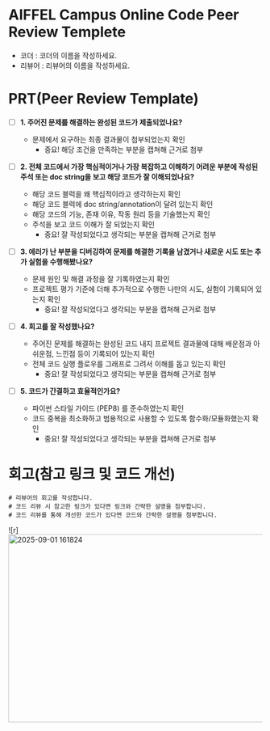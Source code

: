 # AIFFEL Campus Online Code Peer Review Templete
- 코더 : 코더의 이름을 작성하세요.
- 리뷰어 : 리뷰어의 이름을 작성하세요.


# PRT(Peer Review Template)
- [ ]  **1. 주어진 문제를 해결하는 완성된 코드가 제출되었나요?**
    - 문제에서 요구하는 최종 결과물이 첨부되었는지 확인
        - 중요! 해당 조건을 만족하는 부분을 캡쳐해 근거로 첨부
    
- [ ]  **2. 전체 코드에서 가장 핵심적이거나 가장 복잡하고 이해하기 어려운 부분에 작성된 
주석 또는 doc string을 보고 해당 코드가 잘 이해되었나요?**
    - 해당 코드 블럭을 왜 핵심적이라고 생각하는지 확인
    - 해당 코드 블럭에 doc string/annotation이 달려 있는지 확인
    - 해당 코드의 기능, 존재 이유, 작동 원리 등을 기술했는지 확인
    - 주석을 보고 코드 이해가 잘 되었는지 확인
        - 중요! 잘 작성되었다고 생각되는 부분을 캡쳐해 근거로 첨부
        
- [ ]  **3. 에러가 난 부분을 디버깅하여 문제를 해결한 기록을 남겼거나
새로운 시도 또는 추가 실험을 수행해봤나요?**
    - 문제 원인 및 해결 과정을 잘 기록하였는지 확인
    - 프로젝트 평가 기준에 더해 추가적으로 수행한 나만의 시도, 
    실험이 기록되어 있는지 확인
        - 중요! 잘 작성되었다고 생각되는 부분을 캡쳐해 근거로 첨부
        
- [ ]  **4. 회고를 잘 작성했나요?**
    - 주어진 문제를 해결하는 완성된 코드 내지 프로젝트 결과물에 대해
    배운점과 아쉬운점, 느낀점 등이 기록되어 있는지 확인
    - 전체 코드 실행 플로우를 그래프로 그려서 이해를 돕고 있는지 확인
        - 중요! 잘 작성되었다고 생각되는 부분을 캡쳐해 근거로 첨부
        
- [ ]  **5. 코드가 간결하고 효율적인가요?**
    - 파이썬 스타일 가이드 (PEP8) 를 준수하였는지 확인
    - 코드 중복을 최소화하고 범용적으로 사용할 수 있도록 함수화/모듈화했는지 확인
        - 중요! 잘 작성되었다고 생각되는 부분을 캡쳐해 근거로 첨부


# 회고(참고 링크 및 코드 개선)
```
# 리뷰어의 회고를 작성합니다.
# 코드 리뷰 시 참고한 링크가 있다면 링크와 간략한 설명을 첨부합니다.
# 코드 리뷰를 통해 개선한 코드가 있다면 코드와 간략한 설명을 첨부합니다.
```





![r]<img width="586" height="372" alt="2025-09-01 161824" src="https://github.com/user-attachments/assets/95787ee6-6792-43fb-91f4-59212263982e" />
